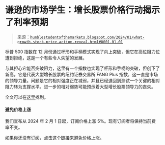 <!--yml

分类：未分类

日期：2024-05-18 01:21:08

-->

# 谦逊的市场学生：增长股票价格行动揭示了利率预期

> 来源：[`humblestudentofthemarkets.blogspot.com/2024/01/what-growth-stock-price-action-reveal.html#0001-01-01`](https://humblestudentofthemarkets.blogspot.com/2024/01/what-growth-stock-price-action-reveal.html#0001-01-01)

标普 500 指数在 12 月份通过杯形和手柄模式实现了向上突破，但它在高位阻力位遭到拒绝，这是一个有些令人失望的发展。

与其担心它能否突破阻力，这里有一个指数也实现了杯形和手柄的突破，但创下了新高。它是代表大型增长股票的纽约证券交易所 FANG Plus 指数，这一直是市场的领导力量。问题是它的相对强度正在减弱，并且已经退回到测试一个关键的相对阻力转为支撑水平。进一步的相对弱势可能预示着大型增长股票领导力的丧失。

全文可以在[这里](https://humblestudentofthemarkets.com/2024/01/06/what-growth-stock-price-action-reveal-about-rate-expectations/)找到。

#### 避免价格上涨

我们宣布从 2024 年 2 月 1 日起，订阅价格上涨 5%。现有订阅者将保持当前费率不变。

如果你还没有订阅，点击这个[链接](https://humblestudentofthemarkets.com/shop-2/?orderby=price)来避免价格上涨。
